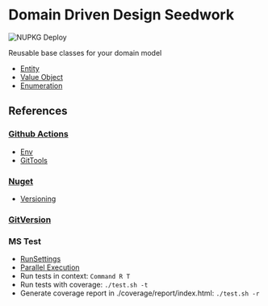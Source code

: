 # Domain Driven Design Seedwork

![NUPKG Deploy](https://github.com/japurcell/ddd-seed/.github/workflows/nuget-push.yml/badge.svg)

Reusable base classes for your domain model

* [Entity](https://docs.microsoft.com/en-us/dotnet/architecture/microservices/microservice-ddd-cqrs-patterns/seedwork-domain-model-base-classes-interfaces#the-custom-entity-base-class)
* [Value Object](https://docs.microsoft.com/en-us/dotnet/architecture/microservices/microservice-ddd-cqrs-patterns/implement-value-objects)
* [Enumeration](https://docs.microsoft.com/en-us/dotnet/architecture/microservices/microservice-ddd-cqrs-patterns/enumeration-classes-over-enum-types)

## References

### [Github Actions](https://help.github.com/en/actions/reference/context-and-expression-syntax-for-github-actions)
  * [Env](https://help.github.com/en/actions/configuring-and-managing-workflows/using-environment-variables)
  * [GitTools](https://github.com/GitTools)

### [Nuget](https://docs.microsoft.com/en-us/nuget/)
  * [Versioning](https://docs.microsoft.com/en-us/nuget/concepts/package-versioning)

### [GitVersion](https://gitversion.net/docs/configuration)

### MS Test
  * [RunSettings](https://docs.microsoft.com/en-us/visualstudio/test/configure-unit-tests-by-using-a-dot-runsettings-file)
  * [Parallel Execution](https://www.meziantou.net/mstest-v2-execute-tests-in-parallel.htm)
  * Run tests in context: `Command R T`
  * Run tests with coverage: `./test.sh -t`
  * Generate coverage report in ./coverage/report/index.html: `./test.sh -r`

